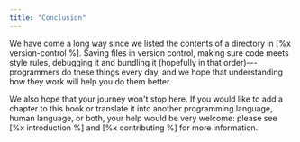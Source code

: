 ```yaml
---
title: "Conclusion"
---
```


We have come a long way since we listed the contents of a directory in [%x version-control %].
Saving files in version control,
making sure code meets style rules,
debugging it and bundling it (hopefully in that order)---programmers do these things every day,
and we hope that understanding how they work will help you do them better.

We also hope that your journey won't stop here.
If you would like to add a chapter to this book
or translate it into another programming language,
human language,
or both,
your help would be very welcome:
please see [%x introduction %] and [%x contributing %] for more information.
